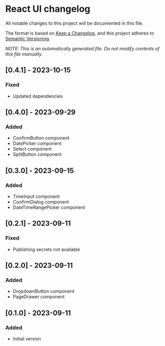 # React UI changelog

All notable changes to this project will be documented in this file.

The format is based on [Keep a Changelog](https://keepachangelog.com/en/1.1.0/),
and this project adheres to [Semantic Versioning](https://semver.org/spec/v2.0.0.html).

_NOTE: This is an automatically generated file. Do not modify contents of this file manually._

## [0.4.1] - 2023-10-15
### Fixed
- Updated dependencies

## [0.4.0] - 2023-09-29
### Added
- ConfirmButton component
- DatePicker component
- Select component
- SplitButton component

## [0.3.0] - 2023-09-15
### Added
- TimeInput component
- ConfirmDialog component
- DateTimeRangePicker component

## [0.2.1] - 2023-09-11
### Fixed
- Publishing secrets not available

## [0.2.0] - 2023-09-11
### Added
- DropdownButton component
- PageDrawer component

## [0.1.0] - 2023-09-11
### Added
- Initial version
